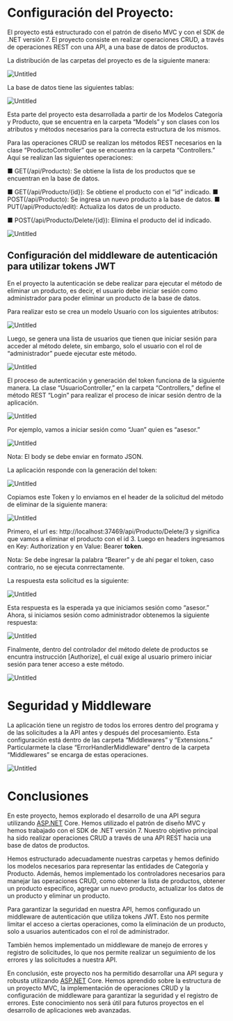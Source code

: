 # Configuración del Proyecto:

El proyecto está estructurado con el patrón de diseño MVC y con el SDK de .NET versión 7. El proyecto consiste en realizar operaciones CRUD, a través de operaciones REST con una API, a una base de datos de productos.

La distribución de las carpetas del proyecto es de la siguiente manera:

  

![Untitled](https://prod-files-secure.s3.us-west-2.amazonaws.com/74cfe730-9846-4dd4-bc76-4f8781f5f564/17f5358f-d702-418a-ab28-06e58d076865/Untitled.png)

La base de datos tiene las siguientes tablas:

![Untitled](https://prod-files-secure.s3.us-west-2.amazonaws.com/74cfe730-9846-4dd4-bc76-4f8781f5f564/13852eaf-01c1-42d2-a511-4fd54cdf4ee9/Untitled.png)

Esta parte del proyecto esta desarrollada a partir de los Modelos Categoría y Producto, que se encuentra en la carpeta “Models” y son clases con los atributos y métodos necesarios para la correcta estructura de los mismos.

Para las operaciones CRUD se realizan los métodos REST necesarios en la clase “ProductoController” que se encuentra en la carpeta “Controllers.” Aquí se realizan las siguientes operaciones:

■ GET(/api/Producto): Se obtiene la lista de los productos que se encuentran en la base de datos.

■ GET(/api/Producto/{id}): Se obtiene el producto con el “id” indicado.
■ POST(/api/Producto): Se ingresa un nuevo producto a la base de datos.
■ PUT(/api/Producto/edit): Actualiza los datos de un producto.

■ POST(/api/Producto/Delete/{id}): Elimina el producto del id indicado.

![Untitled](https://prod-files-secure.s3.us-west-2.amazonaws.com/74cfe730-9846-4dd4-bc76-4f8781f5f564/ee3b70e7-134f-4238-ad29-d09b19f64889/Untitled.png)

## Configuración del middleware de autenticación para utilizar tokens JWT

En el proyecto la autenticación se debe realizar para ejecutar el método de eliminar un producto, es decir, el usuario debe iniciar sesión como administrador para poder eliminar un producto de la base de datos.

Para realizar esto se crea un modelo Usuario con los siguientes atributos:

![Untitled](https://prod-files-secure.s3.us-west-2.amazonaws.com/74cfe730-9846-4dd4-bc76-4f8781f5f564/6c448511-37a8-4fa5-b60d-4c9bbe4270ce/Untitled.png)

Luego, se genera una lista de usuarios que tienen que iniciar sesión para acceder al método delete, sin embargo, solo el usuario con el rol de “administrador” puede ejecutar este método. 

![Untitled](https://prod-files-secure.s3.us-west-2.amazonaws.com/74cfe730-9846-4dd4-bc76-4f8781f5f564/3154de07-e55e-416a-a722-59e23e5b8976/Untitled.png)

El proceso de autenticación y generación del token funciona de la siguiente manera. La clase “UsuarioController,” en la carpeta “Controllers,” define el método REST “Login” para realizar el proceso de inicar sesión dentro de la aplicación.

![Untitled](https://prod-files-secure.s3.us-west-2.amazonaws.com/74cfe730-9846-4dd4-bc76-4f8781f5f564/101026fc-394a-4149-a6dc-59c31d6e77ee/Untitled.png)

Por ejemplo, vamos a iniciar sesión como “Juan” quien es “asesor.”

![Untitled](https://prod-files-secure.s3.us-west-2.amazonaws.com/74cfe730-9846-4dd4-bc76-4f8781f5f564/26d7b572-87e2-44cb-876d-f2ed41b1480a/Untitled.png)

Nota: El body se debe enviar en formato JSON.

La aplicación responde con la generación del token:

![Untitled](https://prod-files-secure.s3.us-west-2.amazonaws.com/74cfe730-9846-4dd4-bc76-4f8781f5f564/ef04ffce-b897-487e-9394-1b62e637994b/Untitled.png)

Copiamos este Token y lo enviamos en el header de la solicitud del método de eliminar de la siguiente manera:

![Untitled](https://prod-files-secure.s3.us-west-2.amazonaws.com/74cfe730-9846-4dd4-bc76-4f8781f5f564/22ccfbc7-1220-4a23-bddc-c78bfc3607ba/Untitled.png)

Primero, el url es: http://localhost:37469/api/Producto/Delete/3 y significa que vamos a eliminar el producto con el id 3. Luego en headers ingresamos en Key: Authorization y en Value: Bearer **token**.

Nota: Se debe ingresar la palabra “Bearer” y de ahí pegar el token, caso contrario, no se ejecuta conrrectamente.

La respuesta esta solicitud es la siguiente:

![Untitled](https://prod-files-secure.s3.us-west-2.amazonaws.com/74cfe730-9846-4dd4-bc76-4f8781f5f564/8cb35013-2775-4734-a03d-7c5e3efffc4e/Untitled.png)

Esta respuesta es la esperada ya que iniciamos sesión como “asesor.” Ahora, si iniciamos sesión como administrador obtenemos la siguiente respuesta:

![Untitled](https://prod-files-secure.s3.us-west-2.amazonaws.com/74cfe730-9846-4dd4-bc76-4f8781f5f564/66605647-2092-4bf6-ae1d-5efeab1f194a/Untitled.png)

Finalmente, dentro del controlador del método delete de productos se encuntra instrucción [Authorize], el cuál exige al usuario primero iniciar sesión para tener acceso a este método.

![Untitled](https://prod-files-secure.s3.us-west-2.amazonaws.com/74cfe730-9846-4dd4-bc76-4f8781f5f564/cee469e5-ed70-454f-a016-da4aec28ae87/Untitled.png)

# Seguridad y Middleware

La aplicación tiene un registro de todos los errores dentro del programa y de las solicitudes a la API antes y después del procesamiento. Esta configuración está dentro de las carpeta “Middlewares” y “Extensions.” Particularmete la clase “ErrorHandlerMiddleware” dentro de la carpeta “Middlewares” se encarga de estas operaciones.

![Untitled](https://prod-files-secure.s3.us-west-2.amazonaws.com/74cfe730-9846-4dd4-bc76-4f8781f5f564/1d87ee1d-8e86-4158-9441-1c08f87dd639/Untitled.png)

# Conclusiones

En este proyecto, hemos explorado el desarrollo de una API segura utilizando [ASP.NET](http://asp.net/) Core. Hemos utilizado el patrón de diseño MVC y hemos trabajado con el SDK de .NET versión 7. Nuestro objetivo principal ha sido realizar operaciones CRUD a través de una API REST hacia una base de datos de productos.

Hemos estructurado adecuadamente nuestras carpetas y hemos definido los modelos necesarios para representar las entidades de Categoría y Producto. Además, hemos implementado los controladores necesarios para manejar las operaciones CRUD, como obtener la lista de productos, obtener un producto específico, agregar un nuevo producto, actualizar los datos de un producto y eliminar un producto.

Para garantizar la seguridad en nuestra API, hemos configurado un middleware de autenticación que utiliza tokens JWT. Esto nos permite limitar el acceso a ciertas operaciones, como la eliminación de un producto, solo a usuarios autenticados con el rol de administrador.

También hemos implementado un middleware de manejo de errores y registro de solicitudes, lo que nos permite realizar un seguimiento de los errores y las solicitudes a nuestra API.

En conclusión, este proyecto nos ha permitido desarrollar una API segura y robusta utilizando [ASP.NET](http://asp.net/) Core. Hemos aprendido sobre la estructura de un proyecto MVC, la implementación de operaciones CRUD y la configuración de middleware para garantizar la seguridad y el registro de errores. Este conocimiento nos será útil para futuros proyectos en el desarrollo de aplicaciones web avanzadas.

